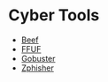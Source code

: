 # Cyber Tools
- [Beef](https://github.com/yavuzkuk/cyberTool/blob/main/beef.md)
- [FFUF](https://github.com/yavuzkuk/cyberTool/blob/main/ffuf.md)
- [Gobuster](https://github.com/yavuzkuk/cyberTool/blob/main/gobuster.md)
- [Zphisher](https://github.com/yavuzkuk/cyberTool/blob/main/zphisher.md)
